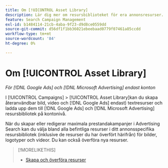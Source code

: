 ```yaml
---
title: Om [!UICONTROL Asset Library]
description: Lär dig mer om resursbiblioteket för era annonsresurser.
feature: Search Campaign Management
exl-id: b1484114-21cb-4aba-9f23-d9d8ce0559dd
source-git-commit: d56df1f1bb36021ebeebaad0779f07461a85ccdd
workflow-type: tm+mt
source-wordcount: '84'
ht-degree: 0%

---
```


# Om [!UICONTROL Asset Library]

<!-- Combine with "Create" page into one page once you can do more than just create/upload. Or still combine them and rename this page; you can't really "manage" assets here, just create/upload and see a list of assets you've previously uploaded (including a preview), but not edit existing uploaded assets or anything on the ad network. -->

*För [!DNL Google Ads] och [!DNL Microsoft Advertising] endast konton*

I [!UICONTROL Campaigns] > [!UICONTROL Asset Library]kan du skapa återanvändbar bild, video och [!DNL Google Ads] endast) textresurser och ladda upp dem till [!DNL Google Ads] och [!DNL Microsoft Advertising] resursbibliotek på kontonivå.

När du skapar eller redigerar maximala prestandakampanjer i Advertising Search kan du välja bland alla befintliga resurser i ditt annonsspecifika resursbibliotek (inklusive de resurser du har överfört härifrån) för bilder, logotyper och videor. Du kan också överföra nya resurser.

<!--
Should all assets on the ad network be listed in Campaigns > Asset Library by now, or just ones created/uploaded from our UI? (Within perf max campaign settings, you can select from all in the ad network's asset library, which should include assets uploaded from our UI. But I'm not sure that this list here is the same.) If all, then mention when they're updated.

-->

>[!MORELIKETHIS]
>
>* [Skapa och överföra resurser](asset-create.md)
